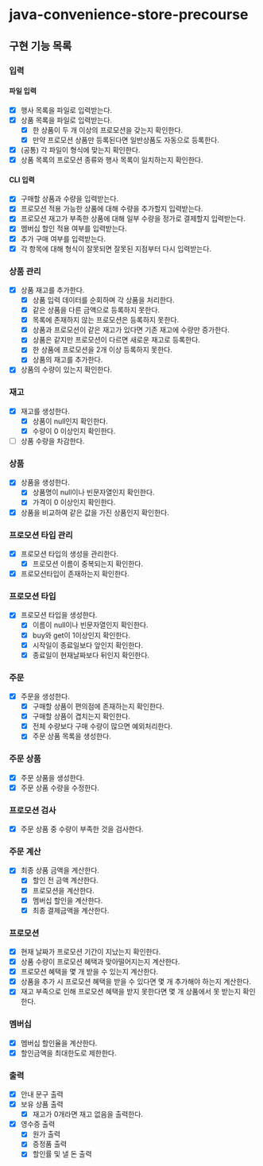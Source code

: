 # java-convenience-store-precourse

## 구현 기능 목록

### 입력

#### 파일 입력

- [x] 행사 목록을 파일로 입력받는다.
- [x] 상품 목록을 파일로 입력받는다.
    - [x] 한 상품이 두 개 이상의 프로모션을 갖는지 확인한다.
    - [x] 만약 프로모션 상품만 등록된다면 일반상품도 자동으로 등록한다.
- [x] (공통) 각 파일이 형식에 맞는지 확인한다.
- [x] 상품 목록의 프로모션 종류와 행사 목록이 일치하는지 확인한다.

#### CLI 입력

- [x] 구매할 상품과 수량을 입력받는다.
- [x] 프로모션 적용 가능한 상품에 대해 수량을 추가할지 입력받는다.
- [x] 프로모션 재고가 부족한 상품에 대해 일부 수량을 정가로 결제할지 입력받는다.
- [x] 멤버십 할인 적용 여부를 입력받는다.
- [x] 추가 구매 여부를 입력받는다. 
- [x] 각 항목에 대해 형식이 잘못되면 잘못된 지점부터 다시 입력받는다.

### 상품 관리

- [x] 상품 재고를 추가한다.
    - [x] 상품 입력 데이터를 순회하며 각 상품을 처리한다.
    - [x] 같은 상품을 다른 금액으로 등록하지 못한다.
    - [x] 목록에 존재하지 않는 프로모션은 등록하지 못한다.
    - [x] 상품과 프로모션이 같은 재고가 있다면 기존 재고에 수량만 증가한다.
    - [x] 상품은 같지만 프로모션이 다르면 새로운 재고로 등록한다.
    - [x] 한 상품에 프로모션을 2개 이상 등록하지 못한다.
    - [x] 상품의 재고를 추가한다.
- [x] 상품의 수량이 있는지 확인한다.

### 재고

- [x] 재고를 생성한다.
    - [x] 상품이 null인지 확인한다.
    - [x] 수량이 0 이상인지 확인한다.
- [ ] 상품 수량을 차감한다.

### 상품

- [x] 상품을 생성한다.
    - [x] 상품명이 null이나 빈문자열인지 확인한다.
    - [x] 가격이 0 이상인지 확인한다.
- [x] 상품을 비교하여 같은 값을 가진 상품인지 확인한다.

### 프로모션 타입 관리

- [x] 프로모션 타입의 생성을 관리한다.
    - [x] 프로모션 이름이 중복되는지 확인한다.
- [x] 프로모션타입이 존재하는지 확인한다.

### 프로모션 타입

- [x] 프로모션 타입을 생성한다.
    - [x] 이름이 null이나 빈문자열인지 확인한다.
    - [x] buy와 get이 1이상인지 확인한다.
    - [x] 시작일이 종료일보다 앞인지 확인한다.
    - [x] 종료일이 현재날짜보다 뒤인지 확인한다.

### 주문

- [x] 주문을 생성한다.
    - [x] 구매할 상품이 편의점에 존재하는지 확인한다.
    - [x] 구매할 상품이 겹치는지 확인한다.
    - [x] 전체 수량보다 구매 수량이 많으면 예외처리한다.
    - [x] 주문 상품 목록을 생성한다.

### 주문 상품

- [x] 주문 상품을 생성한다.
- [x] 주문 상품 수량을 수정한다.

### 프로모션 검사

-[x] 주문 상품 중 수량이 부족한 것을 검사한다.

### 주문 계산

- [x] 최종 상품 금액을 계산한다.
    - [x] 할인 전 금액 계산한다.
    - [x] 프로모션을 계산한다.
    - [x] 멤버십 할인을 계산한다.
    - [x] 최종 결제금액을 계산한다.

### 프로모션

- [x] 현재 날짜가 프로모션 기간이 지났는지 확인한다.
- [x] 상품 수량이 프로모션 혜택과 맞아떨어지는지 계산한다.
- [x] 프로모션 혜택을 몇 개 받을 수 있는지 계산한다.
- [x] 상품을 추가 시 프로모션 혜택을 받을 수 있다면 몇 개 추가해야 하는지 계산한다.
- [x] 재고 부족으로 인해 프로모션 혜택을 받지 못한다면 몇 개 상품에서 못 받는지 확인한다.

### 멤버십

- [x] 멤버십 할인율을 계산한다.
- [x] 할인금액을 최대한도로 제한한다.

### 출력

- [x] 안내 문구 출력
- [x] 보유 상품 출력
    - [x] 재고가 0개라면 재고 없음을 출력한다.
- [x] 영수증 출력
    - [x] 원가 출력
    - [x] 증정품 출력
    - [x] 할인률 및 낼 돈 출력
